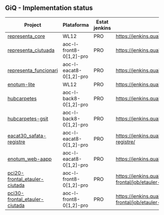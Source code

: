 ## GiQ - Implementation status

| Project  | Plataforma | Estat jenkins | Job |
| ------------- | ------------- | ------------- |  ------------- |
| [representa_core](https://github.com/ConsorciAOC-PRJ/representa_core) | WL12 | PRO | https://jenkins.qualitat.aoc.cat/job/representa/job/core/ |
| [representa_ciutuada](https://github.com/ConsorciAOC-PRJ/representa_portal) | aoc-l-front8-0[1,2]-pro | PRO | https://jenkins.qualitat.aoc.cat/job/representa/job/ciutada/ |
| [representa_funcionari](https://github.com/ConsorciAOC-PRJ/representa_portal) | aoc-l-eacat8-0[1,2]-pro | PRO | https://jenkins.qualitat.aoc.cat/job/representa/job/funcionari/ |
| [enotum-lite](https://github.com/ConsorciAOC-PRJ/enotum-lite) | WL12 | PRO | https://jenkins.qualitat.aoc.cat/job/enotum-lite/ | 
| [hubcarpetes](https://github.com/ConsorciAOC-PRJ/hubcarpetes) | aoc-l-back8-0[1,2]-pro | PRO | https://jenkins.qualitat.aoc.cat/job/hubcarpetes/ |
| [hubcarpetes-gsit](https://github.com/ConsorciAOC-PRJ/hubcarpetes-gsit) | aoc-l-back8-0[1,2]-pro | PRO | https://jenkins.qualitat.aoc.cat/job/hubcarpetes/ |
| [eacat30_safata-registre](https://github.com/ConsorciAOC-PRJ/eacat30_safata-registre) |  aoc-l-eacat8-0[1,2]-pro | PRO | https://jenkins.qualitat.aoc.cat/job/eacat30/job/safata-registre/ |
| [enotum_web-aapp](https://github.com/ConsorciAOC-PRJ/enotum_web-aapp) | aoc-l-eacat8-0[1,2]-pro | PRO | https://jenkins.qualitat.aoc.cat/job/enotum/job/web-aapp/ |
| [pci20-frontal_etauler-ciutada](https://github.com/ConsorciAOC-PRJ/pci20-frontal_etauler-ciutada) | aoc-l-front8-0[1,2]-pro | PRO | https://jenkins.qualitat.aoc.cat/job/pci20-frontal/job/etauler-ciutada/|
| [pci30-frontal_etauler-ciutada](https://github.com/ConsorciAOC-PRJ/pci30-frontal_etauler-ciutada) | aoc-l-front8-0[1,2]-pro | PRO | https://jenkins.qualitat.aoc.cat/job/pci30-frontal/job/etauler-ciutada/ |
